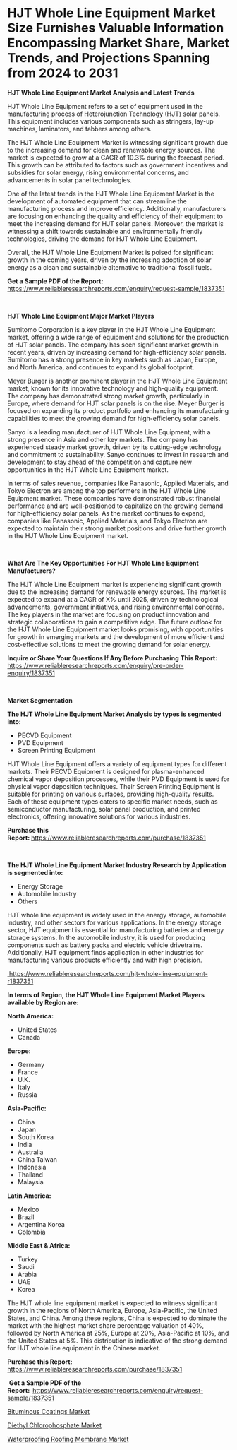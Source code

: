 <p><h1>HJT Whole Line Equipment Market Size Furnishes Valuable Information Encompassing Market Share, Market Trends, and Projections Spanning from 2024 to 2031</h1></p><p><strong>HJT Whole Line Equipment Market Analysis and Latest Trends</strong></p>
<p><p>HJT Whole Line Equipment refers to a set of equipment used in the manufacturing process of Heterojunction Technology (HJT) solar panels. This equipment includes various components such as stringers, lay-up machines, laminators, and tabbers among others. </p><p>The HJT Whole Line Equipment Market is witnessing significant growth due to the increasing demand for clean and renewable energy sources. The market is expected to grow at a CAGR of 10.3% during the forecast period. This growth can be attributed to factors such as government incentives and subsidies for solar energy, rising environmental concerns, and advancements in solar panel technologies. </p><p>One of the latest trends in the HJT Whole Line Equipment Market is the development of automated equipment that can streamline the manufacturing process and improve efficiency. Additionally, manufacturers are focusing on enhancing the quality and efficiency of their equipment to meet the increasing demand for HJT solar panels. Moreover, the market is witnessing a shift towards sustainable and environmentally friendly technologies, driving the demand for HJT Whole Line Equipment. </p><p>Overall, the HJT Whole Line Equipment Market is poised for significant growth in the coming years, driven by the increasing adoption of solar energy as a clean and sustainable alternative to traditional fossil fuels.</p></p>
<p><strong>Get a Sample PDF of the Report:&nbsp;</strong> <a href="https://www.reliableresearchreports.com/enquiry/request-sample/1837351">https://www.reliableresearchreports.com/enquiry/request-sample/1837351</a></p>
<p>&nbsp;</p>
<p><strong>HJT Whole Line Equipment Major Market Players</strong></p>
<p><p>Sumitomo Corporation is a key player in the HJT Whole Line Equipment market, offering a wide range of equipment and solutions for the production of HJT solar panels. The company has seen significant market growth in recent years, driven by increasing demand for high-efficiency solar panels. Sumitomo has a strong presence in key markets such as Japan, Europe, and North America, and continues to expand its global footprint.</p><p>Meyer Burger is another prominent player in the HJT Whole Line Equipment market, known for its innovative technology and high-quality equipment. The company has demonstrated strong market growth, particularly in Europe, where demand for HJT solar panels is on the rise. Meyer Burger is focused on expanding its product portfolio and enhancing its manufacturing capabilities to meet the growing demand for high-efficiency solar panels.</p><p>Sanyo is a leading manufacturer of HJT Whole Line Equipment, with a strong presence in Asia and other key markets. The company has experienced steady market growth, driven by its cutting-edge technology and commitment to sustainability. Sanyo continues to invest in research and development to stay ahead of the competition and capture new opportunities in the HJT Whole Line Equipment market.</p><p>In terms of sales revenue, companies like Panasonic, Applied Materials, and Tokyo Electron are among the top performers in the HJT Whole Line Equipment market. These companies have demonstrated robust financial performance and are well-positioned to capitalize on the growing demand for high-efficiency solar panels. As the market continues to expand, companies like Panasonic, Applied Materials, and Tokyo Electron are expected to maintain their strong market positions and drive further growth in the HJT Whole Line Equipment market.</p></p>
<p>&nbsp;</p>
<p><strong>What Are The Key Opportunities For HJT Whole Line Equipment Manufacturers?</strong></p>
<p><p>The HJT Whole Line Equipment market is experiencing significant growth due to the increasing demand for renewable energy sources. The market is expected to expand at a CAGR of X% until 2025, driven by technological advancements, government initiatives, and rising environmental concerns. The key players in the market are focusing on product innovation and strategic collaborations to gain a competitive edge. The future outlook for the HJT Whole Line Equipment market looks promising, with opportunities for growth in emerging markets and the development of more efficient and cost-effective solutions to meet the growing demand for solar energy.</p></p>
<p><strong>Inquire or Share Your Questions If Any Before Purchasing This Report:</strong> <a href="https://www.reliableresearchreports.com/enquiry/pre-order-enquiry/1837351">https://www.reliableresearchreports.com/enquiry/pre-order-enquiry/1837351</a></p>
<p>&nbsp;</p>
<p><strong>Market Segmentation</strong></p>
<p><strong>The HJT Whole Line Equipment Market Analysis by types is segmented into:</strong></p>
<p><ul><li>PECVD Equipment</li><li>PVD Equipment</li><li>Screen Printing Equipment</li></ul></p>
<p><p>HJT Whole Line Equipment offers a variety of equipment types for different markets. Their PECVD Equipment is designed for plasma-enhanced chemical vapor deposition processes, while their PVD Equipment is used for physical vapor deposition techniques. Their Screen Printing Equipment is suitable for printing on various surfaces, providing high-quality results. Each of these equipment types caters to specific market needs, such as semiconductor manufacturing, solar panel production, and printed electronics, offering innovative solutions for various industries.</p></p>
<p><strong>Purchase this Report:&nbsp;</strong><a href="https://www.reliableresearchreports.com/purchase/1837351">https://www.reliableresearchreports.com/purchase/1837351</a></p>
<p>&nbsp;</p>
<p><strong>The HJT Whole Line Equipment Market Industry Research by Application is segmented into:</strong></p>
<p><ul><li>Energy Storage</li><li>Automobile Industry</li><li>Others</li></ul></p>
<p><p>HJT whole line equipment is widely used in the energy storage, automobile industry, and other sectors for various applications. In the energy storage sector, HJT equipment is essential for manufacturing batteries and energy storage systems. In the automobile industry, it is used for producing components such as battery packs and electric vehicle drivetrains. Additionally, HJT equipment finds application in other industries for manufacturing various products efficiently and with high precision.</p></p>
<p><a href="https://www.reliableresearchreports.com/hjt-whole-line-equipment-r1837351">&nbsp;https://www.reliableresearchreports.com/hjt-whole-line-equipment-r1837351</a></p>
<p><strong>In terms of Region, the HJT Whole Line Equipment Market Players available by Region are:</strong></p>
<p>
    <p> <strong> North America: </strong>
        <ul>
            <li>United States</li>
            <li>Canada</li>
        </ul>
        </p> 
    <p> <strong> Europe: </strong>
        <ul>
            <li>Germany</li>
            <li>France</li>
            <li>U.K.</li>
            <li>Italy</li>
            <li>Russia</li>
        </ul>
        </p> 
    <p> <strong> Asia-Pacific: </strong>
        <ul>
            <li>China</li>
            <li>Japan</li>
            <li>South Korea</li>
            <li>India</li>
            <li>Australia</li>
            <li>China Taiwan</li>
            <li>Indonesia</li>
            <li>Thailand</li>
            <li>Malaysia</li>
        </ul>
        </p> 
    <p> <strong> Latin America: </strong>
        <ul>
            <li>Mexico</li>
            <li>Brazil</li>
            <li>Argentina Korea</li>
            <li>Colombia</li>
        </ul>
        </p> 
    <p> <strong> Middle East & Africa: </strong>
        <ul>
            <li>Turkey</li>
            <li>Saudi</li>
            <li>Arabia</li>
            <li>UAE</li>
            <li>Korea</li>
        </ul>
    </p>
    </p>
<p><p>The HJT whole line equipment market is expected to witness significant growth in the regions of North America, Europe, Asia-Pacific, the United States, and China. Among these regions, China is expected to dominate the market with the highest market share percentage valuation of 40%, followed by North America at 25%, Europe at 20%, Asia-Pacific at 10%, and the United States at 5%. This distribution is indicative of the strong demand for HJT whole line equipment in the Chinese market.</p></p>
<p><strong>Purchase this Report: </strong><a href="https://www.reliableresearchreports.com/purchase/1837351">https://www.reliableresearchreports.com/purchase/1837351</a></p>
<p>&nbsp;<strong>Get a Sample PDF of the Report:&nbsp;&nbsp;</strong><a href="https://www.reliableresearchreports.com/enquiry/request-sample/1837351">https://www.reliableresearchreports.com/enquiry/request-sample/1837351</a></p>
<p><strong></strong></p>
<p><p><a href="https://thundering-castanet-c65.notion.site/Bituminous-Coatings-Market-Report-Reveals-the-Latest-Trends-And-Growth-Opportunities-of-this-Market-f56d608a44704a28a30842fd5dd8a8d1">Bituminous Coatings Market</a></p><p><a href="https://thundering-castanet-c65.notion.site/Diethyl-Chlorophosphate-Market-Report-Reveals-the-Latest-Trends-And-Growth-Opportunities-of-this-Mar-75e8531d9de242ab8e1d0f81afeeed6c">Diethyl Chlorophosphate Market</a></p><p><a href="https://bubble-tree-ea4.notion.site/Waterproofing-Roofing-Membrane-Market-Insights-into-Market-CAGR-Market-Trends-and-Growth-Strategi-af0ea04be1a1499cae8b7f026ff6dd4a">Waterproofing Roofing Membrane Market</a></p></p>